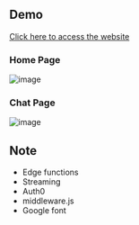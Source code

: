 ## Demo

[Click here to access the website](https://chatty-steel.vercel.app/)

### Home Page

![image](https://github.com/dabingch/chatty/assets/61271027/46456daa-f05a-4753-ab5d-f000c9e0999c)

### Chat Page

![image](https://github.com/dabingch/chatty/assets/61271027/b348c345-c4f1-41c5-8ecc-7163eeebeb07)

## Note

- Edge functions
- Streaming
- Auth0
- middleware.js
- Google font
